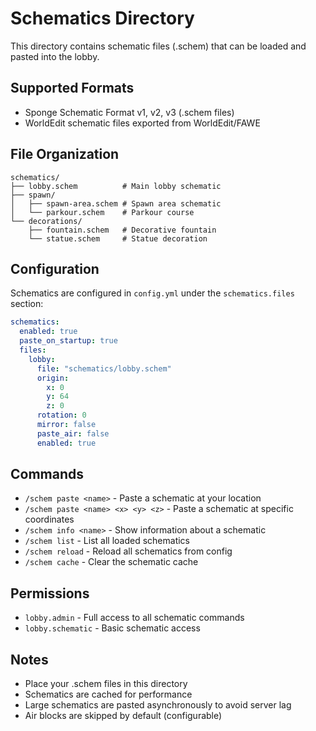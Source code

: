 # Schematics Directory

This directory contains schematic files (.schem) that can be loaded and pasted into the lobby.

## Supported Formats
- Sponge Schematic Format v1, v2, v3 (.schem files)
- WorldEdit schematic files exported from WorldEdit/FAWE

## File Organization
```
schematics/
├── lobby.schem          # Main lobby schematic
├── spawn/
│   ├── spawn-area.schem # Spawn area schematic
│   └── parkour.schem    # Parkour course
└── decorations/
    ├── fountain.schem   # Decorative fountain
    └── statue.schem     # Statue decoration
```

## Configuration
Schematics are configured in `config.yml` under the `schematics.files` section:

```yaml
schematics:
  enabled: true
  paste_on_startup: true
  files:
    lobby:
      file: "schematics/lobby.schem"
      origin:
        x: 0
        y: 64
        z: 0
      rotation: 0
      mirror: false
      paste_air: false
      enabled: true
```

## Commands
- `/schem paste <name>` - Paste a schematic at your location
- `/schem paste <name> <x> <y> <z>` - Paste a schematic at specific coordinates
- `/schem info <name>` - Show information about a schematic
- `/schem list` - List all loaded schematics
- `/schem reload` - Reload all schematics from config
- `/schem cache` - Clear the schematic cache

## Permissions
- `lobby.admin` - Full access to all schematic commands
- `lobby.schematic` - Basic schematic access

## Notes
- Place your .schem files in this directory
- Schematics are cached for performance
- Large schematics are pasted asynchronously to avoid server lag
- Air blocks are skipped by default (configurable)

